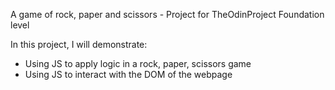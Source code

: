 A game of rock, paper and scissors - Project for TheOdinProject Foundation level

In this project, I will demonstrate:
- Using JS to apply logic in a rock, paper, scissors game
- Using JS to interact with the DOM of the webpage